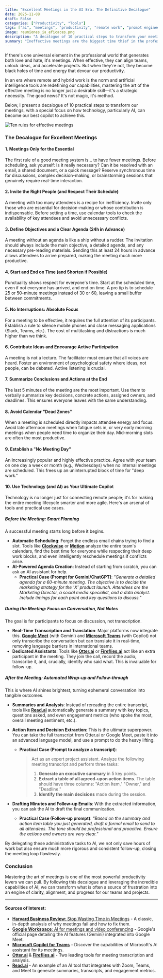 ```yaml
---
title: "Excellent Meetings in the AI Era: The Definitive Decalogue"
date: 2025-11-08
draft: False
categories: ["Productivity", "Tools"]
tags: ["ai", "meetings", "productivity", "remote work", "prompt engineering", "best practices"]
image: reuniones_ia_eficaces.png
description: "A decalogue of 10 practical steps to transform your meetings, making them shorter, more effective, and agile, with a special focus on how AI can be your best ally."
summary: "Ineffective meetings are the biggest time thief in the professional world. Here are 10 rules to regain control, from only inviting key people to using AI as your personal assistant for minutes, summaries, and action tracking."
---
```


If there's one universal element in the professional world that generates both love and hate, it's meetings. When effective, they can align teams, unlock ideas, and accelerate projects. But when they're not, they become black holes of time and energy that devour our productivity.

In an era where remote and hybrid work is the norm and artificial intelligence tools are redefining our capabilities, mastering the art of the effective meeting is no longer just a desirable skill—it's a strategic necessity. The good news? It's not magic, it's method.

Below, I present a decalogue of 10 practical steps to transform our meetings, with a special focus on how technology, particularly AI, can become our best copilot to achieve this.

![Ten rules for effective meetings](ten_rules_effective_meetings.png)

### The Decalogue for Excellent Meetings

#### 1. Meetings Only for the Essential
The first rule of a good meeting system is... to have fewer meetings. Before scheduling, ask yourself: Is it really necessary? Can it be resolved with an email, a shared document, or a quick message? Reserve synchronous time for discussions, complex decision-making, or brainstorming sessions that genuinely require real-time interaction.

#### 2. Invite the Right People (and Respect Their Schedule)
A meeting with too many attendees is a recipe for inefficiency. Invite only those who are essential for decision-making or whose contribution is indispensable. Before setting a time, use calendar tools to check the availability of key attendees and avoid unnecessary conflicts.

#### 3. Define Objectives and a Clear Agenda (24h in Advance)
A meeting without an agenda is like a ship without a rudder. The invitation should always include the main objective, a detailed agenda, and any necessary pre-reading materials. Sending this at least 24 hours in advance allows attendees to arrive prepared, making the meeting much more productive.

#### 4. Start and End on Time (and Shorten if Possible)
Punctuality shows respect for everyone's time. Start at the scheduled time, even if not everyone has arrived, and end on time. A pro tip is to schedule 25 or 50-minute meetings instead of 30 or 60, leaving a small buffer between commitments.

#### 5. No Interruptions: Absolute Focus
For a meeting to be effective, it requires the full attention of its participants. Establish a rule to silence mobile phones and close messaging applications (Slack, Teams, etc.). The cost of multitasking and distractions is much higher than we think.

#### 6. Contribute Ideas and Encourage Active Participation
A meeting is not a lecture. The facilitator must ensure that all voices are heard. Foster an environment of psychological safety where ideas, not people, can be debated. Active listening is crucial.

#### 7. Summarize Conclusions and Actions at the End
The last 5 minutes of the meeting are the most important. Use them to verbally summarize key decisions, concrete actions, assigned owners, and deadlines. This ensures everyone leaves with the same understanding.

#### 8. Avoid Calendar "Dead Zones"
When a meeting is scheduled directly impacts attendee energy and focus. Avoid late afternoon meetings when fatigue sets in, or very early morning meetings when people need time to organize their day. Mid-morning slots are often the most productive.

#### 9. Establish a "No Meeting Day"
An increasingly popular and highly effective practice. Agree with your team on one day a week or month (e.g., Wednesdays) when no internal meetings are scheduled. This frees up an uninterrupted block of time for "deep work."

#### 10. Use Technology (and AI) as Your Ultimate Copilot
Technology is no longer just for connecting remote people; it's for making the entire meeting lifecycle smarter and more agile. Here's an arsenal of tools and practical use cases.

##### Before the Meeting: Smart Planning

A successful meeting starts long before it begins.

* **Automatic Scheduling**: Forget the endless email chains trying to find a slot. Tools like [**Clockwise**](https://www.getclockwise.com/) or [**Motion**](https://www.usemotion.com/) analyze the entire team's calendars, find the best time for everyone while respecting their deep work blocks, and even intelligently reschedule meetings if conflicts arise.
* **AI-Powered Agenda Creation**: Instead of starting from scratch, you can ask an AI assistant for help.
    * **Practical Case (Prompt for Gemini/ChatGPT)**: *"Generate a detailed agenda for a 60-minute meeting. The objective is to decide the marketing strategy for the 'X' product launch. Attendees are the Marketing Director, a social media specialist, and a data analyst. Include timings for each point and key questions to discuss."*

##### During the Meeting: Focus on Conversation, Not Notes

The goal is for participants to focus on discussion, not transcription.

* **Real-Time Transcription and Translation**: Major platforms now integrate this. [**Google Meet**](https://workspace.google.com/intl/en/resources/ai-for-meetings/) (with Gemini) and [**Microsoft Teams**](https://www.microsoft.com/en-us/microsoft-teams/copilot-for-microsoft-365) (with Copilot) not only transcribe the conversation but can translate it in real-time, removing language barriers in international teams.
* **Dedicated Assistants**: Tools like [**Otter.ai**](https://otter.ai/) or [**Fireflies.ai**](https://fireflies.ai/) act like an extra participant in the meeting. They join the call, record the audio, transcribe it, and, crucially, identify who said what. This is invaluable for follow-up.

##### After the Meeting: Automated Wrap-up and Follow-through

This is where AI shines brightest, turning ephemeral conversation into tangible outcomes.

* **Summaries and Analysis**: Instead of rereading the entire transcript, tools like [**Read.ai**](https://www.read.ai/) automatically generate a summary with key topics, questions asked, and even engagement metrics (who spoke the most, overall meeting sentiment, etc.).
* **Action Item and Decision Extraction**: This is the ultimate superpower. You can take the full transcript from Otter.ai or Google Meet, paste it into an advanced language model, and use a prompt to do the heavy lifting.
    * **Practical Case (Prompt to analyze a transcript)**:
        > Act as an expert project assistant. Analyze the following meeting transcript and perform three tasks:
        > 1.  **Generate an executive summary** in 5 key points.
        > 2.  **Extract a table of all agreed-upon action items**. The table should have three columns: "Action Item," "Owner," and "Deadline."
        > 3.  **Identify the main decisions** made during the session.

* **Drafting Minutes and Follow-up Emails**: With the extracted information, you can ask the AI to draft the final communication.
    * **Practical Case (Follow-up prompt)**: *"Based on the summary and action item table you just generated, draft a formal email to send to all attendees. The tone should be professional and proactive. Ensure the actions and owners are very clear."*

By delegating these administrative tasks to AI, we not only save hours of work but also ensure much more rigorous and consistent follow-up, closing the meeting loop flawlessly.

### Conclusion

Mastering the art of meetings is one of the most powerful productivity levers we can pull. By following this decalogue and leveraging the incredible capabilities of AI, we can transform what is often a source of frustration into an engine of clarity, alignment, and progress for our teams and projects.

---

#### Sources of Interest:
* [**Harvard Business Review**: Stop Wasting Time in Meetings](https://hbr.org/2017/07/stop-wasting-time-in-meetings) - A classic, in-depth analysis of why meetings fail and how to fix them.
* [**Google Workspace**: AI for meetings and video conferencing](https://workspace.google.com/intl/en/resources/ai-for-meetings/) - Google's official page detailing the AI features (Gemini) integrated into Google Meet.
* [**Microsoft Copilot for Teams**](https://www.microsoft.com/en-us/microsoft-teams/copilot-for-microsoft-365) - Discover the capabilities of Microsoft's AI assistant for its meetings.
* [**Otter.ai**](https://otter.ai/) & [**Fireflies.ai**](https://fireflies.ai/) - Two leading tools for meeting transcription and analysis.
* [**Read.ai**](https://www.read.ai/) - An example of an AI tool that integrates with Zoom, Teams, and Meet to generate summaries, transcripts, and engagement metrics.